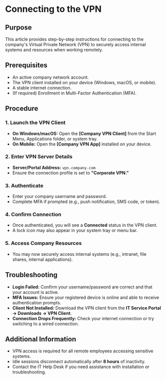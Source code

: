 # Connecting to the VPN

## Purpose

This article provides step-by-step instructions for connecting to the company's Virtual Private Network (VPN) to securely access internal systems and resources when working remotely.

## Prerequisites

- An active company network account.
- The VPN client installed on your device (Windows, macOS, or mobile).
- A stable internet connection.
- (If required) Enrollment in Multi-Factor Authentication (MFA).

## Procedure

### 1. Launch the VPN Client

- **On Windows/macOS:** Open the **[Company VPN Client]** from the Start Menu, Applications folder, or system tray.
- **On Mobile:** Open the **[Company VPN App]** installed on your device.

### 2. Enter VPN Server Details

- **Server/Portal Address:** `vpn.company.com`
- Ensure the connection profile is set to **"Corporate VPN."**

### 3. Authenticate

- Enter your company username and password.
- Complete MFA if prompted (e.g., push notification, SMS code, or token).

### 4. Confirm Connection

- Once authenticated, you will see a **Connected** status in the VPN client.
- A lock icon may also appear in your system tray or menu bar.

### 5. Access Company Resources

- You may now securely access internal systems (e.g., intranet, file shares, internal applications).

## Troubleshooting

- **Login Failed:** Confirm your username/password are correct and that your account is active.
- **MFA Issues:** Ensure your registered device is online and able to receive authentication prompts.
- **Client Not Installed:** Download the VPN client from the **IT Service Portal → Downloads → VPN Client**.
- **Connection Drops Frequently:** Check your internet connection or try switching to a wired connection.

## Additional Information

- VPN access is required for all remote employees accessing sensitive systems.
- Idle sessions disconnect automatically after **8 hours** of inactivity.
- Contact the IT Help Desk if you need assistance with installation or troubleshooting.